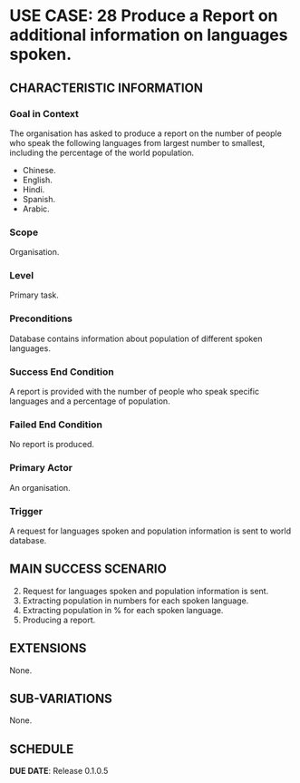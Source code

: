 # USE CASE: 28 Produce a Report on additional information on languages spoken.

## CHARACTERISTIC INFORMATION

### Goal in Context

The organisation has asked to produce a report on the number of people who speak the following languages from largest number to smallest, including the percentage of the world population.  
- Chinese.
- English.
- Hindi.
- Spanish.
- Arabic.

### Scope

Organisation.

### Level

Primary task.

### Preconditions

Database contains information about population of different spoken languages.

### Success End Condition

A report is provided with the number of people who speak specific languages and a percentage of population.

### Failed End Condition

No report is produced.

### Primary Actor

An organisation.

### Trigger

A request for languages spoken and population information is sent to world database.

## MAIN SUCCESS SCENARIO

2. Request for languages spoken and population information is sent.
3. Extracting population in numbers for each spoken language.
4. Extracting population in % for each spoken language.
5. Producing a report.

## EXTENSIONS

None.

## SUB-VARIATIONS

None.

## SCHEDULE

**DUE DATE**: Release 0.1.0.5
